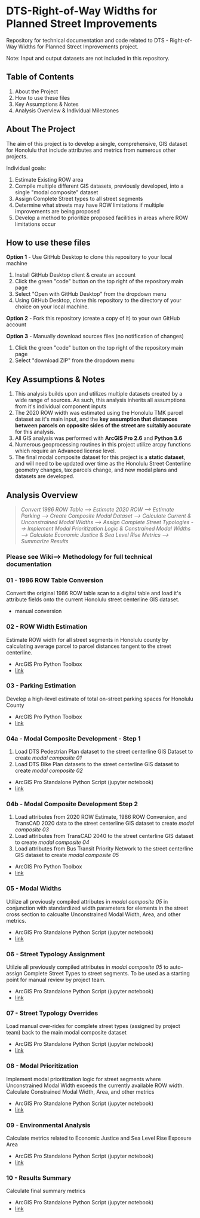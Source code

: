 # DTS-Right-of-Way Widths for Planned Street Improvements
Repository for technical documentation and code related to DTS - Right-of-Way Widths for Planned Street Improvements project.

Note:
Input and output datasets are not included in this repository.

## Table of Contents
1. About the Project
2. How to use these files
3. Key Assumptions & Notes
5. Analysis Overview & Individual Milestones

## About The Project
The aim of this project is to develop a single, comprehensive, GIS dataset for Honolulu that include attributes and metrics from numerous other projects. 

Individual goals:

1) Estimate Existing ROW area
2) Compile multiple different GIS datasets, previously developed, into a single "modal composite" dataset
3) Assign Complete Street types to all street segments
4) Determine what streets may have ROW limitations if multiple improvements are being proposed
5) Develop a method to prioritize proposed facilities in areas where ROW limitations occur

## How to use these files
**Option 1** - Use GitHub Desktop to clone this repository to your local machine
1. Install GitHub Desktop client & create an account
2. Click the green "code" button on the top right of the repository main page
3. Select "Open with GitHub Desktop" from the dropdown menu
4. Using GitHub Desktop, clone this repository to the directory of your choice on your local machine.

**Option 2** - Fork this repository (create a copy of it) to your own GitHub account

**Option 3** - Manually download sources files (no notification of changes)
1. Click the green "code" button on the top right of the repository main page
2. Select "download ZIP" from the dropdown menu

## Key Assumptions & Notes
1. This analysis builds upon and utilizes multiple datasets created by a wide range of sources. As such, this analysis inherits all assumptions from it's individual component inputs
2. The 2020 ROW width was estimated using the Honolulu TMK parcel dataset as it's main input, and the **key assumption that distances between parcels on opposite sides of the street are suitably accurate** for this analysis.
3. All GIS analysis was performed with **ArcGIS Pro 2.6** and **Python 3.6**
4. Numerous geoprocessing routines in this project utilize arcpy functions which require an Advanced license level.
5. The final modal composite dataset for this project is a **static dataset**, and will need to be updated over time as the Honolulu Street Centerline geometry changes, tax parcels change, and new modal plans and datasets are developed.

## Analysis Overview

>*Convert 1986 ROW Table --> Estimate 2020 ROW --> Estimate Parking --> Create Composite Modal Dataset --> Calculate Current & Unconstrained Modal Widths --> Assign Complete Street Typologies --> Implement Modal Prioritization Logic & Constrained Modal Widths --> Calculate Economic Justice & Sea Level Rise Metrics --> Summarize Results*

### Please see Wiki--> Methodology for full technical documentation

### 01 - 1986 ROW Table Conversion
Convert the original 1986 ROW table scan to a digital table and load it's attribute fields onto the current Honolulu street centerline GIS dataset.
- manual conversion


### 02 - ROW Width Estimation
Estimate ROW width for all street segments in Honolulu county by calculating average parcel to parcel distances tangent to the street centerline.

- ArcGIS Pro Python Toolbox
- [link](https://github.com/Ray-Mangan/DTS-Complete-Streets/blob/main/ROW%20Tools.tbx)


### 03 - Parking Estimation
Develop a high-level estimate of total on-street parking spaces for Honolulu County

- ArcGIS Pro Python Toolbox
- [link](https://github.com/Ray-Mangan/DTS-Complete-Streets/blob/main/ROW%20Tools.tbx)

### 04a - Modal Composite Development - Step 1
1. Load DTS Pedestrian Plan dataset to the street centerline GIS Dataset to create *modal composite 01*
2. Load DTS Bike Plan datasets to the street centerline GIS dataset to create *modal composite 02*

- ArcGIS Pro Standalone Python Script (jupyter notebook)
- [link](https://github.com/Ray-Mangan/DTS-Complete-Streets/blob/main/DTS%20-%2004%20-%20Modal%20Composite.ipynb)


### 04b - Modal Composite Development Step 2

1. Load attributes from 2020 ROW Estimate, 1986 ROW Conversion, and TransCAD 2020 data to the street centerline GIS dataset to create *modal composite 03*
2. Load attributes from TransCAD 2040 to the street centerline GIS dataset to create *modal composite 04*
3. Load attributes from Bus Transit Priority Network to the street centerline GIS dataset to create *modal composite 05*

- ArcGIS Pro Python Toolbox
- [link](https://github.com/Ray-Mangan/DTS-Complete-Streets/blob/main/ROW%20Tools.tbx)

### 05 - Modal Widths

Utilize all previously compiled attributes in *modal composite 05* in conjunction with standardized width parameters for elements in the street cross section to calcualte Unconstrained Modal Width, Area, and other metrics.

- ArcGIS Pro Standalone Python Script (jupyter notebook)
- [link](https://github.com/Ray-Mangan/DTS-Complete-Streets/blob/main/DTS%20-%2005%20-%20Modal%20Widths.ipynb)

### 06 - Street Typology Assignment

Utilzie all previously compiled attributes in *modal composite 05* to auto-assign Complete Street Types to street segments. To be used as a starting point for manual review by project team.

- ArcGIS Pro Standalone Python Script (jupyter notebook)
- [link](https://github.com/Ray-Mangan/DTS-Complete-Streets/blob/main/DTS%20-%2006%20-%20Street%20Typologies.ipynb)

### 07 - Street Typology Overrides
Load manual over-rides for complete street types (assigned by project team) back to the main modal composite dataset

- ArcGIS Pro Standalone Python Script (jupyter notebook)
- [link](https://github.com/Ray-Mangan/DTS-Complete-Streets/blob/main/DTS%20-%2007%20-%20Street%20Typology%20Overrides.ipynb)

### 08 - Modal Prioritization
Implement modal prioritization logic for street segments where Unconstrained Modal Width exceeds the currently available ROW width. Calculate Constrained Modal Width, Area, and other metrics

- ArcGIS Pro Standalone Python Script (jupyter notebook)
- [link](https://github.com/Ray-Mangan/DTS-Complete-Streets/blob/main/DTS%20-%2008%20-%20Modal%20Prioritization.ipynb)

### 09 - Environmental Analysis
Calculate metrics related to Economic Justice and Sea Level Rise Exposure Area

- ArcGIS Pro Standalone Python Script (jupyter notebook)
- [link](https://github.com/Ray-Mangan/DTS-Complete-Streets/blob/main/DTS%20-%2009%20-%20Environmental%20Analysis.ipynb)

### 10 - Results Summary
Calculate final summary metrics

- ArcGIS Pro Standalone Python Script (jupyter notebook)
- [link](https://github.com/Ray-Mangan/DTS-Complete-Streets/blob/main/DTS%20-%2010%20-%20Results%20Summary.ipynb)

